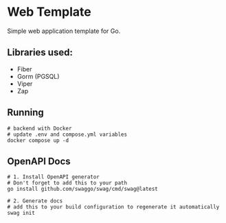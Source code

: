 # Web Template

Simple web application template for Go.

## Libraries used:
- Fiber
- Gorm (PGSQL)
- Viper
- Zap

## Running
```shell
# backend with Docker
# update .env and compose.yml variables
docker compose up -d
```

## OpenAPI Docs
```shell
# 1. Install OpenAPI generator
# Don't forget to add this to your path
go install github.com/swaggo/swag/cmd/swag@latest

# 2. Generate docs
# add this to your build configuration to regenerate it automatically
swag init
```